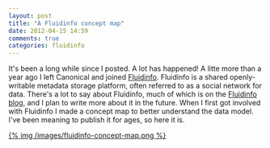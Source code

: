 ```yaml
---
layout: post
title: "A Fluidinfo concept map"
date: 2012-04-15 14:59
comments: true
categories: fluidinfo
---
```


It's been a long while since I posted.  A lot has happened!  A litte
more than a year ago I left Canonical and joined
[Fluidinfo](http://fluidinfo.com/).  Fluidinfo is a shared
openly-writable metadata storage platform, often referred to as a
social network for data.  There's a lot to say about Fluidinfo, much
of which is on the
[Fluidinfo blog](http://blogs.fluidinfo.com/fluidinfo/), and I plan to
write more about it in the future.  When I first got involved with
Fluidinfo I made a concept map to better understand the data model.
I've been meaning to publish it for ages, so here it is.

[{% img /images/fluidinfo-concept-map.png %}](/images/fluidinfo-concept-map.png)
